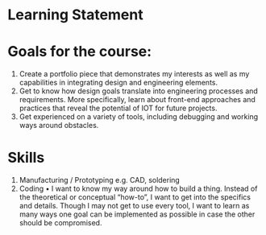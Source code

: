 # Learning Statement

# Goals for the course:
1.	Create a portfolio piece that demonstrates my interests as well as my capabilities in integrating design and engineering elements. 
2.	Get to know how design goals translate into engineering processes and requirements. More specifically, learn about front-end approaches and practices that reveal the potential of IOT for future projects.
3.	Get experienced on a variety of tools, including debugging and working ways around obstacles.

# Skills
1.	Manufacturing / Prototyping e.g. CAD, soldering
2.	Coding 
•	I want to know my way around how to build a thing. Instead of the theoretical or conceptual “how-to”, I want to get into the specifics and details. Though I may not get to use every tool, I want to learn as many ways one goal can be implemented as possible in case the other should be compromised. 
